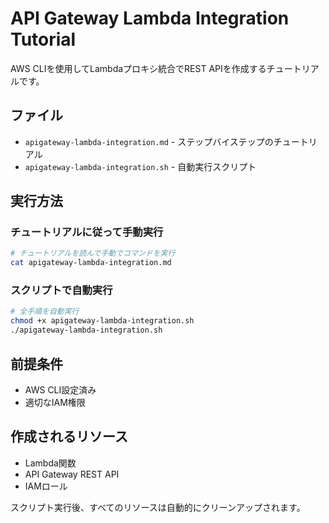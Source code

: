 # API Gateway Lambda Integration Tutorial

AWS CLIを使用してLambdaプロキシ統合でREST APIを作成するチュートリアルです。

## ファイル

- `apigateway-lambda-integration.md` - ステップバイステップのチュートリアル
- `apigateway-lambda-integration.sh` - 自動実行スクリプト

## 実行方法

### チュートリアルに従って手動実行
```bash
# チュートリアルを読んで手動でコマンドを実行
cat apigateway-lambda-integration.md
```

### スクリプトで自動実行
```bash
# 全手順を自動実行
chmod +x apigateway-lambda-integration.sh
./apigateway-lambda-integration.sh
```

## 前提条件

- AWS CLI設定済み
- 適切なIAM権限

## 作成されるリソース

- Lambda関数
- API Gateway REST API
- IAMロール

スクリプト実行後、すべてのリソースは自動的にクリーンアップされます。
